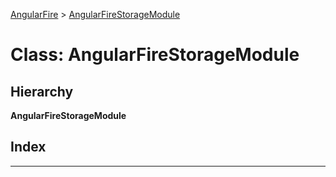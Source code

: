 [AngularFire](../README.md) > [AngularFireStorageModule](../classes/angularfirestoragemodule.md)

# Class: AngularFireStorageModule

## Hierarchy

**AngularFireStorageModule**

## Index

---


